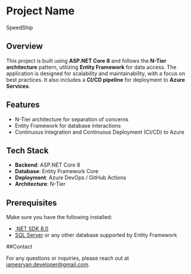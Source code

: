 # Project Name

SpeedShip

## Overview

This project is built using **ASP.NET Core 8** and follows the **N-Tier architecture** pattern, utilizing **Entity Framework** for data access. The application is designed for scalability and maintainability, with a focus on best practices. It also includes a **CI/CD pipeline** for deployment to **Azure Services**.

## Features

- N-Tier architecture for separation of concerns
- Entity Framework for database interactions
- Continuous Integration and Continuous Deployment (CI/CD) to Azure

## Tech Stack

- **Backend**: ASP.NET Core 8
- **Database**: Entity Framework Core
- **Deployment**: Azure DevOps / GitHub Actions
- **Architecture**: N-Tier

## Prerequisites

Make sure you have the following installed:

- [.NET SDK 8.0](https://dotnet.microsoft.com/download/dotnet/8.0)
- [SQL Server](https://www.microsoft.com/en-us/sql-server/sql-server-downloads) or any other database supported by Entity Framework

##Contact

For any questions or inquiries, please reach out at jamesryan.developer@gmail.com.
